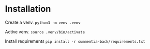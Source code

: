 # Installation

Create a venv.
```python3 -m venv .venv```

Active venv.
```source .venv/bin/activate```

Install requirements
```pip install -r summentia-back/requirements.txt```